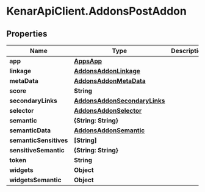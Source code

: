 # KenarApiClient.AddonsPostAddon

## Properties

Name | Type | Description | Notes
------------ | ------------- | ------------- | -------------
**app** | [**AppsApp**](AppsApp.md) |  | [optional] 
**linkage** | [**AddonsAddonLinkage**](AddonsAddonLinkage.md) |  | [optional] 
**metaData** | [**AddonsAddonMetaData**](AddonsAddonMetaData.md) |  | [optional] 
**score** | **String** |  | [optional] 
**secondaryLinks** | [**AddonsAddonSecondaryLinks**](AddonsAddonSecondaryLinks.md) |  | [optional] 
**selector** | [**AddonsAddonSelector**](AddonsAddonSelector.md) |  | [optional] 
**semantic** | **{String: String}** |  | [optional] 
**semanticData** | [**AddonsAddonSemantic**](AddonsAddonSemantic.md) |  | [optional] 
**semanticSensitives** | **[String]** |  | [optional] 
**sensitiveSemantic** | **{String: String}** |  | [optional] 
**token** | **String** |  | [optional] 
**widgets** | **Object** |  | [optional] 
**widgetsSemantic** | **Object** |  | [optional] 


